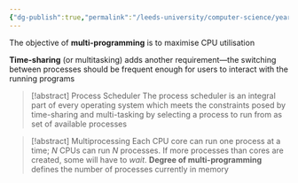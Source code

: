 ```yaml
---
{"dg-publish":true,"permalink":"/leeds-university/computer-science/year-2/operating-systems/3-processes/process-scheduling/"}
---
```



The objective of **multi-programming** is to maximise CPU utilisation

**Time-sharing** (or multitasking) adds another requirement—the switching between processes should be frequent enough for users to interact with the running programs

>[!abstract] Process Scheduler
>The process scheduler is an integral part of every operating system which meets the constraints posed by time-sharing and multi-tasking by selecting a process to run from as set of available processes

>[!abstract] Multiprocessing
>Each CPU core can run one process at a time; $N$ CPUs can run $N$ processes. If more processes than cores are created, some will have to *wait*. **Degree of multi-programming** defines the number of processes currently in memory

